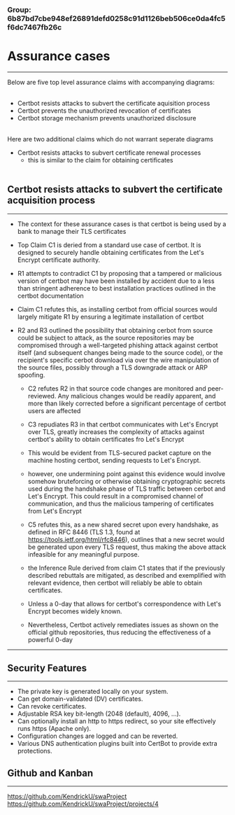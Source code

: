 ### Group: 6b87bd7cbe948ef26891defd0258c91d1126beb506ce0da4fc5f6dc7467fb26c
# Assurance cases
-----
Below are five top level assurance claims with accompanying diagrams:
<br><br>
* Certbot resists attacks to subvert the certificate aquisition process
* Certbot prevents the unauthorized revocation of certificates
* Certbot storage mechanism prevents unauthorized disclosure
<br>
Here are two additional claims which do not warrant seperate diagrams

* Certbot resists attacks to subvert certificate renewal processes
	* this is similar to the claim for obtaining certificates
<br><br>
## Certbot resists attacks to subvert the certificate acquisition process 
-----	
* The context for these assurance cases is that certbot is being used by a bank to manage their TLS certificates

* Top Claim C1 is deried from a standard use case of certbot. It is designed to securely handle obtaining certificates from the Let's Encrypt certificate authority. 
* R1 attempts to contradict C1 by proposing that a tampered or malicious version of certbot may have been
installed by accident due to a less than stringent adherence to best installation practices outlined in the certbot documentation
* Claim C1 refutes this, as installing certbot from official sources would largely mitigate R1 by ensuring a legitimate installation of certbot
* R2 and R3 outlined the possibility that obtaining cerbot from source could be subject to attack, as
the source repositories may be compromised through a well-targeted phishing attack against certbot itself (and subsequent changes being made to the source code), or the recipient's specific cerbot download via over the wire manipulation of the source files, possibly through a TLS downgrade attack or ARP spoofing.
	* C2 refutes R2 in that source code changes are monitored and peer-reviewed. Any malicious changes would be readily apparent, and more than likely corrected before a significant percentage of certbot users are affected
	* C3 repudiates R3 in that certbot communicates with Let's Encrypt over TLS, greatly increases the complexity of attacks against certbot's ability to obtain certificates fro Let's Encrypt
	* This would be evident from TLS-secured packet capture on the machine hosting certbot, sending requests to  Let's Encrypt.
	* however, one undermining point against this evidence would involve somehow bruteforcing or otherwise obtaining cryptographic secrets used during the handshake phase of TLS traffic between cerbot and Let's Encrypt. This could result in a compromised channel of communication, and thus the malicious tampering of certificates from Let's Encrypt
	* C5 refutes this, as a new shared secret upon every handshake, as defined in RFC 8446 (TLS 1.3, found at https://tools.ietf.org/html/rfc8446), outlines that a new secret would be generated upon every TLS request, thus making the above attack infeasible for any meaningful purpose. 

	* the Inference Rule derived from claim C1 states that if the previously described rebuttals are mitigated, as described and exemplified with relevant evidence, then certbot will reliably be able to obtain certificates.
	* Unless a 0-day that allows for certbot's correspondence with Let's Encrypt becomes widely known.
	* Nevertheless, Certbot actively remediates issues as shown on the official github repositories, thus reducing the effectiveness of a powerful 0-day


-----------------------------------------------

## Security Features 
-----
* The private key is generated locally on your system.<br>
* Can get domain-validated (DV) certificates.<br>
* Can revoke certificates.<br>
* Adjustable RSA key bit-length (2048 (default), 4096, ...).<br>
* Can optionally install an http to https redirect, so your site effectively runs https (Apache only).<br>
* Configuration changes are logged and can be reverted.<br>
* Various DNS authentication plugins built into CertBot to provide extra protections.<br>

## Github and Kanban
-----
https://github.com/KendrickU/swaProject<br>
https://github.com/KendrickU/swaProject/projects/4<br>

